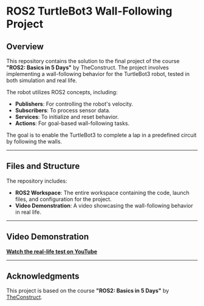 # ROS2 TurtleBot3 Wall-Following Project

## Overview
This repository contains the solution to the final project of the course **"ROS2: Basics in 5 Days"** by TheConstruct. The project involves implementing a wall-following behavior for the TurtleBot3 robot, tested in both simulation and real life. 

The robot utilizes ROS2 concepts, including:
- **Publishers**: For controlling the robot's velocity.
- **Subscribers**: To process sensor data.
- **Services**: To initialize and reset behavior.
- **Actions**: For goal-based wall-following tasks.

The goal is to enable the TurtleBot3 to complete a lap in a predefined circuit by following the walls.

---

## Files and Structure
The repository includes:
- **ROS2 Workspace**: The entire workspace containing the code, launch files, and configuration for the project.
- **Video Demonstration**: A video showcasing the wall-following behavior in real life.

---

## Video Demonstration
**[Watch the real-life test on YouTube](https://youtu.be/W7wCDLy8H9Y)**

---

## Acknowledgments
This project is based on the course **"ROS2: Basics in 5 Days"** by [TheConstruct](https://www.theconstructsim.com/).
